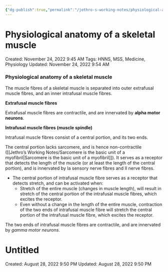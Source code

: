 ```yaml
---
{"dg-publish":true,"permalink":"/jethro-s-working-notes/physiological-anatomy-of-a-skeletal-muscle/","dgPassFrontmatter":true}
---
```



# Physiological anatomy of a skeletal muscle

Created: November 24, 2022 9:45 AM
Tags: HNNS, MSS, Medicine, Physiology
Updated: November 24, 2022 9:54 AM

### Physiological anatomy of a skeletal muscle

The muscle fibres of a skeletal muscle is separated into outer extrafusal muscle fibres, and an inner intrafusal muscle fibres.

************************************************Extrafusal muscle fibres************************************************

Extrafusal muscle fibres are contractile, and are innervated by ******alpha motor neurons******.

**********************************************************************************Intrafusal muscle fibres (muscle spindle)**********************************************************************************

Intrafusal muscle fibres consist of a central portion, and its two ends.

The central portion lacks sarcomere, and is hence non-contractile ([[Jethro’s Working Notes/Sarcomere is the basic unit of a myofibril\|Sarcomere is the basic unit of a myofibril]]). It serves as a receptor that detects the length of the muscle (or at least the length of the central portion), and is innervated by Ia sensory nerve fibres and II nerve fibres.

- The central portion of intrafusal muscle fibre serves as a receptor that detects stretch, and can be activated when:
    - Stretch of the entire muscle (changes in muscle length), will result in stretch of the central portion of the intrafusal muscle fibres, which excites the receptor.
    - Even without a change in the length of the entire muscle, contraction of the two ends of intrafusal muscle fibre will stretch the central portion of the intrafusal muscle fibre, which excites the receptor.

The two ends of intrafusal muscle fibres are contractile, and are innervated by *gamma motor neurons*.


<div class="transclusion internal-embed is-loaded"><div class="markdown-embed">





# Untitled

Created: August 28, 2022 9:50 PM
Updated: August 28, 2022 9:50 PM

</div></div>
